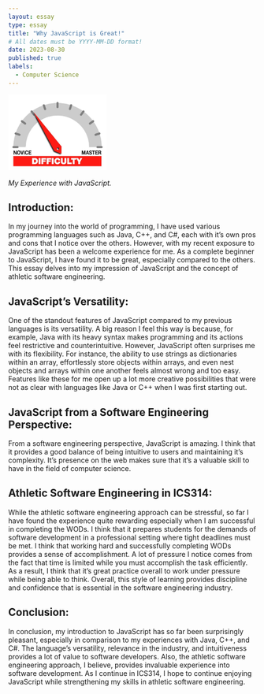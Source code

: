 ```yaml
---
layout: essay
type: essay
title: "Why JavaScript is Great!"
# All dates must be YYYY-MM-DD format!
date: 2023-08-30
published: true
labels:
  - Computer Science
---
```


<img width="200px" class="rounded float-start pe-4" src="../img/difficulty/degree_difficulty.jpg">









*My Experience with JavaScript.*

## Introduction:

In my journey into the world of programming, I have used various programming languages such as Java, C++, and C#, each with it’s own pros and cons that I notice over the others. However, with my recent exposure to JavaScript has been a welcome experience for me. As a complete beginner to JavaScript, I have found it to be great, especially compared to the others. This essay delves into my impression of JavaScript and the concept of athletic software engineering.

## JavaScript’s Versatility:

One of the standout features of JavaScript compared to my previous languages is its versatility. A big reason I feel this way is because, for example, Java with its heavy syntax makes programming and its actions feel restrictive and counterintuitive. However, JavaScript often surprises me with its flexibility. For instance, the ability to use strings as dictionaries within an array, effortlessly store objects within arrays, and even nest objects and arrays within one another feels almost wrong and too easy. Features like these for me open up a lot more creative possibilities that were not as clear with languages like Java or C++ when I was first starting out. 

## JavaScript from a Software Engineering Perspective:

From a software engineering perspective, JavaScript is amazing. I think that it provides a good balance of being intuitive to users and maintaining it’s complexity. It’s presence on the web makes sure that it’s a valuable skill to have in the field of computer science. 

## Athletic Software Engineering in ICS314:

While the athletic software engineering approach can be stressful, so far I have found the experience quite rewarding especially when I am successful in completing the WODs. I think that it prepares students for the demands of software development in a professional setting where tight deadlines must be met. I think that working hard and successfully completing WODs provides a sense of accomplishment. A lot of pressure I notice comes from the fact that time is limited while you must accomplish the task efficiently. As a result, I think that it’s great practice overall to work under pressure while being able to think. Overall, this style of learning provides discipline and confidence that is essential in the software engineering industry.

## Conclusion:

In conclusion, my introduction to JavaScript has so far been surprisingly pleasant, especially in comparison to my experiences with Java, C++, and C#. The language’s versatility, relevance in the industry, and intuitiveness provides a lot of value to software developers. Also, the athletic software engineering approach, I believe, provides invaluable experience into software development. As I continue in ICS314, I hope to continue enjoying JavaScript while strengthening my skills in athletic software engineering.
